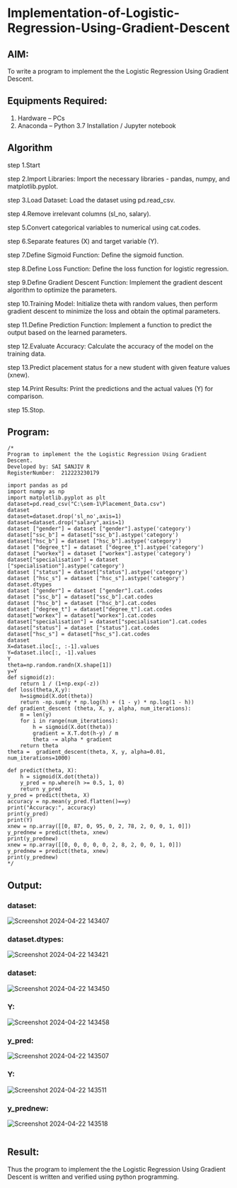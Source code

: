 # Implementation-of-Logistic-Regression-Using-Gradient-Descent

## AIM:
To write a program to implement the the Logistic Regression Using Gradient Descent.

## Equipments Required:
1. Hardware – PCs
2. Anaconda – Python 3.7 Installation / Jupyter notebook

## Algorithm
step 1.Start

step 2.Import Libraries: Import the necessary libraries - pandas, numpy, and matplotlib.pyplot.

step 3.Load Dataset: Load the dataset using pd.read_csv.

step 4.Remove irrelevant columns (sl_no, salary).

step 5.Convert categorical variables to numerical using cat.codes.

step 6.Separate features (X) and target variable (Y).

step 7.Define Sigmoid Function: Define the sigmoid function.

step 8.Define Loss Function: Define the loss function for logistic regression.

step 9.Define Gradient Descent Function: Implement the gradient descent algorithm to optimize the parameters.

step 10.Training Model: Initialize theta with random values, then perform gradient descent to minimize the loss and obtain the optimal parameters.

step 11.Define Prediction Function: Implement a function to predict the output based on the learned parameters.

step 12.Evaluate Accuracy: Calculate the accuracy of the model on the training data.

step 13.Predict placement status for a new student with given feature values (xnew).

step 14.Print Results: Print the predictions and the actual values (Y) for comparison.

step 15.Stop.
## Program:
```
/*
Program to implement the the Logistic Regression Using Gradient Descent.
Developed by: SAI SANJIV R
RegisterNumber:  212223230179

import pandas as pd
import numpy as np
import matplotlib.pyplot as plt
dataset=pd.read_csv("C:\sem-1\Placement_Data.csv")
dataset
dataset=dataset.drop('sl_no',axis=1)
dataset=dataset.drop("salary",axis=1)
dataset ["gender"] = dataset ["gender"].astype('category')
dataset["ssc_b"] = dataset["ssc_b"].astype('category')
dataset["hsc_b"] = dataset ["hsc_b"].astype('category')
dataset ["degree_t"] = dataset ["degree_t"].astype('category')
dataset ["workex"] = dataset ["workex"].astype('category')
dataset["specialisation"] = dataset ["specialisation"].astype('category')
dataset ["status"] = dataset["status"].astype('category')
dataset ["hsc_s"] = dataset ["hsc_s"].astype('category')
dataset.dtypes
dataset ["gender"] = dataset ["gender"].cat.codes
dataset ["ssc_b"] = dataset["ssc_b"].cat.codes
dataset ["hsc_b"] = dataset ["hsc_b"].cat.codes
dataset ["degree_t"] = dataset["degree_t"].cat.codes
dataset["workex"] = dataset["workex"].cat.codes
dataset["specialisation"] = dataset["specialisation"].cat.codes
dataset["status"] = dataset ["status"].cat.codes
dataset["hsc_s"] = dataset["hsc_s"].cat.codes
dataset
X=dataset.iloc[:, :-1].values
Y=dataset.iloc[:, -1].values
Y
theta=np.random.randn(X.shape[1])
y=Y
def sigmoid(z):
    return 1 / (1+np.exp(-z))
def loss(theta,X,y):
    h=sigmoid(X.dot(theta))
    return -np.sum(y * np.log(h) + (1 - y) * np.log(1 - h))
def gradient_descent (theta, X, y, alpha, num_iterations):
    m = len(y)
    for i in range(num_iterations):
        h = sigmoid(X.dot(theta))
        gradient = X.T.dot(h-y) / m
        theta -= alpha * gradient
    return theta
theta =  gradient_descent(theta, X, y, alpha=0.01, num_iterations=1000)
```
```
def predict(theta, X): 
    h = sigmoid(X.dot(theta))
    y_pred = np.where(h >= 0.5, 1, 0)
    return y_pred
y_pred = predict(theta, X)
accuracy = np.mean(y_pred.flatten()==y)
print("Accuracy:", accuracy)
print(y_pred)
print(Y)
xnew = np.array([[0, 87, 0, 95, 0, 2, 78, 2, 0, 0, 1, 0]]) 
y_prednew = predict(theta, xnew) 
print(y_prednew)
xnew = np.array([[0, 0, 0, 0, 0, 2, 8, 2, 0, 0, 1, 0]]) 
y_prednew = predict(theta, xnew) 
print(y_prednew)
*/
```
## Output:
### dataset:
![Screenshot 2024-04-22 143407](https://github.com/Aadithya2201/-Implementation-of-Logistic-Regression-Using-Gradient-Descent/assets/145917810/b759be5c-9ff7-44ab-ba18-0f95fef59a0a)
### dataset.dtypes:
![Screenshot 2024-04-22 143421](https://github.com/Aadithya2201/-Implementation-of-Logistic-Regression-Using-Gradient-Descent/assets/145917810/0ac77d57-1afe-49a7-aa8d-4414f90e9e92)
### dataset:
![Screenshot 2024-04-22 143450](https://github.com/Aadithya2201/-Implementation-of-Logistic-Regression-Using-Gradient-Descent/assets/145917810/730e6d8a-e533-43b2-9d7a-71428c7ab09a)
### Y:
![Screenshot 2024-04-22 143458](https://github.com/Aadithya2201/-Implementation-of-Logistic-Regression-Using-Gradient-Descent/assets/145917810/c5a2dc74-8f83-46f5-8c99-ca4fc9fba3c3)
### y_pred:
![Screenshot 2024-04-22 143507](https://github.com/Aadithya2201/-Implementation-of-Logistic-Regression-Using-Gradient-Descent/assets/145917810/6dce3b27-0063-401d-b7e4-5f8dfb501496)
### Y:
![Screenshot 2024-04-22 143511](https://github.com/Aadithya2201/-Implementation-of-Logistic-Regression-Using-Gradient-Descent/assets/145917810/cbc84213-853e-4afc-b9f9-20a48dcd8903)
### y_prednew:
![Screenshot 2024-04-22 143518](https://github.com/Aadithya2201/-Implementation-of-Logistic-Regression-Using-Gradient-Descent/assets/145917810/fcfeba87-3f2f-4d1d-b625-b63326f7da16)
```
```
## Result:
Thus the program to implement the the Logistic Regression Using Gradient Descent is written and verified using python programming.
